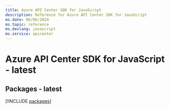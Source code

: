 ```yaml
---
title: Azure API Center SDK for JavaScript
description: Reference for Azure API Center SDK for JavaScript
ms.date: 06/06/2024
ms.topic: reference
ms.devlang: javascript
ms.service: apicenter
---
```

# Azure API Center SDK for JavaScript - latest
## Packages - latest
[!INCLUDE [packages](api-center-index.md)]